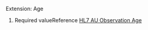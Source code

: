 Extension: Age

1. Required valueReference [HL7 AU Observation Age](http://hl7.org.au/fhir/StructureDefinition/observation-age)
